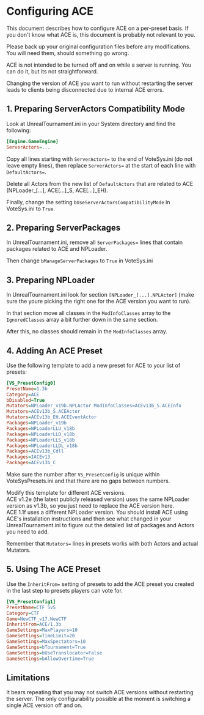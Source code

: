 # Configuring ACE

This document describes how to configure ACE on a per-preset basis. If you don't know what ACE is, this document is probably not relevant to you.

Please back up your original configuration files before any modifications. You will need them, should something go wrong.

ACE is not intended to be turned off and on while a server is running. You can do it, but its not straightforward.

Changing the version of ACE you want to run without restarting the server leads to clients being disconnected due to internal ACE errors.

## 1. Preparing ServerActors Compatibility Mode

Look at UnrealTournament.ini in your System directory and find the following:  
```ini
[Engine.GameEngine]
ServerActors=...
```

Copy all lines starting with `ServerActors=` to the end of VoteSys.ini (do not leave empty lines), then replace `ServerActors=` at the start of each line with `DefaultActors=`.

Delete all Actors from the new list of `DefaultActors` that are related to ACE (NPLoader_\[...\], ACE\[...\]\_S, ACE\[...\]\_EH).

Finally, change the setting `bUseServerActorsCompatibilityMode` in VoteSys.ini to `True`.

## 2. Preparing ServerPackages

In UnrealTournament.ini, remove all `ServerPackages=` lines that contain packages related to ACE and NPLoader.

Then change `bManageServerPackages` to `True` in VoteSys.ini

## 3. Preparing NPLoader

In UnrealTournament.ini look for section `[NPLoader_[...].NPLActor]` (make sure the youre picking the right one for the ACE version you want to run).

In that section move all classes in the `ModInfoClasses` array to the `IgnoredClasses` array a bit further down in the same section.

After this, no classes should remain in the `ModInfoClasses` array.

## 4. Adding An ACE Preset

Use the following template to add a new preset for ACE to your list of presets:  
```ini
[VS_PresetConfig0]
PresetName=1.3b
Category=ACE
bDisabled=True
Mutators=NPLoader_v19b.NPLActor ModInfoClasses=ACEv13b_S.ACEInfo
Mutators=ACEv13b_S.ACEActor
Mutators=ACEv13b_EH.ACEEventActor
Packages=NPLoader_v19b
Packages=NPLoaderLLU_v18b
Packages=NPLoaderLLD_v18b
Packages=NPLoaderLLS_v18b
Packages=NPLoaderLLDL_v18b
Packages=ACEv13b_Cdll
Packages=IACEv13
Packages=ACEv13b_C
```

Make sure the number after `VS_PresetConfig` is unique within VoteSysPresets.ini and that there are no gaps between numbers.

Modify this template for different ACE versions.  
ACE v1.2e (the latest publicly released version) uses the same NPLoader version as v1.3b, so you just need to replace the ACE version here.  
ACE 1.1f uses a different NPLoader version. You should install ACE using ACE's installation instructions and then see what changed in your UnrealTournament.ini to figure out the detailed list of packages and Actors you need to add.

Remember that `Mutators=` lines in presets works with both Actors and actual Mutators.

## 5. Using The ACE Preset

Use the `InheritFrom=` setting of presets to add the ACE preset you created in the last step to presets players can vote for.

```ini
[VS_PresetConfig1]
PresetName=CTF 5v5
Category=CTF
Game=NewCTF_v17.NewCTF
InheritFrom=ACE/1.3b
GameSettings=MaxPlayers=10
GameSettings=TimeLimit=20
GameSettings=MaxSpectators=10
GameSettings=bTournament=True
GameSettings=bUseTranslocator=False
GameSettings=bAllowOvertime=True
```

## Limitations

It bears repeating that you may not switch ACE versions without restarting the server. The only configurability possible at the moment is switching a single ACE version off and on.
